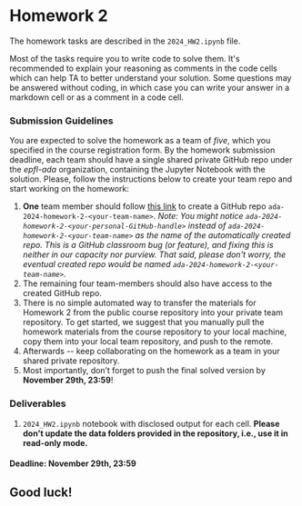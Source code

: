 # Homework 2


The homework tasks are described in the `2024_HW2.ipynb` file.

Most of the tasks require you to write code to solve them. It's recommended to explain your reasoning as comments in the code cells which can help TA to better understand your solution.
Some questions may be answered without coding, in which case you can write your answer in a markdown cell or as a comment in a code cell.


### Submission Guidelines

You are expected to solve the homework as a team of *five*, which you specified in the course registration form. By the homework submission deadline, each team should have a single shared private GitHub repo under the *epfl-ada* organization, containing the Jupyter Notebook with the solution. 
Please, follow the instructions below to create your team repo and start working on the homework:
1. **One** team member should follow [this link](https://classroom.github.com/a/sxLCkTcu) to create a GitHub repo `ada-2024-homework-2-<your-team-name>`.
*Note: You might notice `ada-2024-homework-2-<your-personal-GitHub-handle>` instead of `ada-2024-homework-2-<your-team-name>` as the name of the automatically created repo. This is a GitHub classroom bug (or feature), and fixing this is neither in our capacity nor purview. That said, please don't worry, the eventual created repo would be named `ada-2024-homework-2-<your-team-name>`.*
2. The remaining four team-members should also have access to the created GitHub repo. 
3. There is no simple automated way to transfer the materials for Homework 2 from the public course repository into your private team repository. To get started, we suggest that you manually pull the homework materials from the course repository to your local machine, copy them into your local team repository, and push to the remote.
4. Afterwards -- keep collaborating on the homework as a team in your shared private repository.
5. Most importantly, don’t forget to push the final solved version by **November 29th, 23:59**!

### Deliverables
1. `2024_HW2.ipynb` notebook with disclosed output for each cell. **Please don't update the data folders provided in the repository, i.e., use it in read-only mode.**

#### Deadline: November 29th, 23:59

## Good luck!